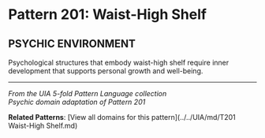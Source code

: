 # Pattern 201: Waist-High Shelf

## PSYCHIC ENVIRONMENT

Psychological structures that embody waist-high shelf require inner development that supports personal growth and well-being.

---

*From the UIA 5-fold Pattern Language collection*  
*Psychic domain adaptation of Pattern 201*

**Related Patterns**: [View all domains for this pattern](../../UIA/md/T201 Waist-High Shelf.md)